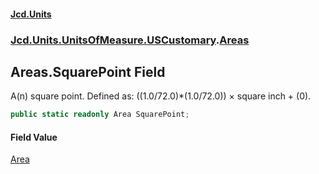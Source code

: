 #### [Jcd.Units](index.md 'index')
### [Jcd.Units.UnitsOfMeasure.USCustomary](Jcd.Units.UnitsOfMeasure.USCustomary.md 'Jcd.Units.UnitsOfMeasure.USCustomary').[Areas](Areas.md 'Jcd.Units.UnitsOfMeasure.USCustomary.Areas')

## Areas.SquarePoint Field

A(n) square point. Defined as: ((1.0/72.0)*(1.0/72.0)) × square inch + (0).

```csharp
public static readonly Area SquarePoint;
```

#### Field Value
[Area](Area.md 'Jcd.Units.UnitTypes.Area')
